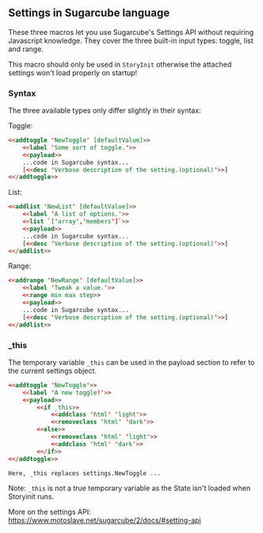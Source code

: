 ## Settings in Sugarcube language ##

These three macros let you use Sugarcube's Settings API without requiring Javascript knowledge. They cover the three built-in input types: toggle, list and range.

This macro should only be used in `StoryInit` otherwise the attached settings won't load properly on startup!

### Syntax ###

The three available types only differ slightly in their syntax:

Toggle:

```html
<<addtoggle 'NewToggle' [defaultValue]>>
	<<label 'Some sort of toggle.'>>
	<<payload>>
	...code in Sugarcube syntax...
	[<<desc 'Verbose description of the setting.(optional)'>>]
<</addtoggle>>
```

List:

```html
<<addlist 'NewList' [defaultValue]>>
	<<label 'A list of options.'>>
	<<list `['array','members']`>>
	<<payload>>
	...code in Sugarcube syntax...
	[<<desc 'Verbose description of the setting.(optional)'>>]
<</addlist>>
```

Range:

```html
<<addrange 'NewRange' [defaultValue]>>
	<<label 'Tweak a value.'>>
	<<range min max step>>
	<<payload>>
	...code in Sugarcube syntax...
	[<<desc 'Verbose description of the setting.(optional)'>>]
<</addlist>>
```

### _this ###

The temporary variable `_this` can be used in the payload section to refer to the current settings object.

```html
<<addtoggle 'NewToggle'>>
	<<label 'A new toggle!'>>
	<<payload>>
		<<if _this>>
			<<addclass 'html' 'light'>>
			<<removeclass 'html' 'dark'>>
		<<else>>
			<<removeclass 'html' 'light'>>
			<<addclass 'html' 'dark'>>
		<</if>>
<</addtoggle>>

Here, _this replaces settings.NewToggle ...

```

Note: 
`_this` is not a true temporary variable as the State isn't loaded when Storyinit runs. 

More on the settings API: https://www.motoslave.net/sugarcube/2/docs/#setting-api 
